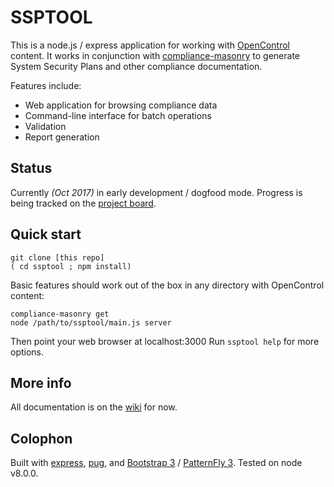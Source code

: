# SSPTOOL

This is a node.js / express application for working with [OpenControl] content.
It works in conjunction with [compliance-masonry] to generate
System Security Plans and other compliance documentation.

Features include:

- Web application for browsing compliance data
- Command-line interface for batch operations
- Validation
- Report generation

## Status

Currently _(Oct 2017)_ in early development / dogfood mode.
Progress is being tracked on the [project board].

## Quick start

```/bin/sh
git clone [this repo]
( cd ssptool ; npm install)
```

Basic features should work out of the box
in any directory with OpenControl content:

```
compliance-masonry get
node /path/to/ssptool/main.js server
```

Then point your web browser at localhost:3000
Run `ssptool help` for more options.

## More info

All documentation is on the [wiki] for now.

## Colophon

Built with [express], [pug], and [Bootstrap 3] / [PatternFly 3].
Tested on node v8.0.0.

[OpenControl]: http://open-control.org/
[compliance-masonry]: https://github.com/opencontrol/compliance-masonry
[express]: https://expressjs.com/
[pug]: https://pugjs.org/
[Bootstrap 3]: https://getbootstrap.com/docs/3.3/
[PatternFly 3]: https://www.patternfly.org/v3/
[wiki]: https://github.com/jenglish/ssptool/wiki
[project board]: https://github.com/jenglish/ssptool/projects/1


